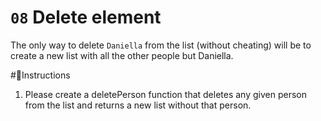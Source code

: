# `08` Delete element

The only way to delete `Daniella` from the list (without cheating)
will be to create a new list with all the other people but Daniella.

#📝Instructions
1. Please create a deletePerson function that deletes any given person from the list
 and returns a new list without that person.